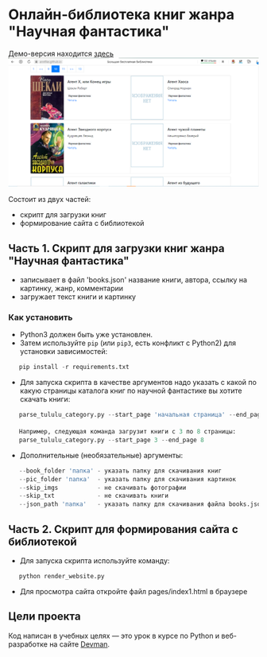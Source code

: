 # Онлайн-библиотека книг жанра "Научная фантастика"
  Демо-версия находится [здесь](https://annfike.github.io/HTML_5_online_library/pages/index1.html)
  ![Иллюстрация к проекту](https://github.com/annfike/HTML_5_online_library/blob/main/screenshot.png)

  Состоит из двух частей:
  - скрипт для загрузки книг 
  - формирование сайта с библиотекой    


## Часть 1. Скрипт для загрузки книг жанра "Научная фантастика"

 - записывает в файл 'books.json' название книги, автора, ссылку на картинку, жанр, комментарии
 - загружает текст книги и картинку
 

### Как установить

 - Python3 должен быть уже установлен.   
 - Затем используйте `pip` (или `pip3`, есть конфликт с Python2) для установки зависимостей:  
```python
   pip install -r requirements.txt
   ```
 - Для запуска скрипта в качестве аргументов надо указать с какой по какую страницы каталога книг по научной фантастике вы хотите скачать книги:  
```python
   parse_tululu_category.py --start_page 'начальная страница' --end_page 'конечная страница'

   Например, следующая команда загрузит книги с 3 по 8 страницы:
   parse_tululu_category.py --start_page 3 --end_page 8
 ```

- Дополнительные (необязательные) аргументы:
```python
   --book_folder 'папка' - указать папку для скачивания книг
   --pic_folder 'папка'  - указать папку для скачивания картинок
   --skip_imgs           - не скачивать фотографии
   --skip_txt            - не скачивать книги
   --json_path 'папка'   - указать папку для скачивания файла books.json
```  

## Часть 2. Скрипт для формирования сайта с библиотекой
- Для запуска скрипта используйте команду:
```python
   python render_website.py
 ```
- Для просмотра сайта откройте файл pages/index1.html в браузере
 
## Цели проекта

Код написан в учебных целях — это урок в курсе по Python и веб-разработке на сайте [Devman](https://dvmn.org).
